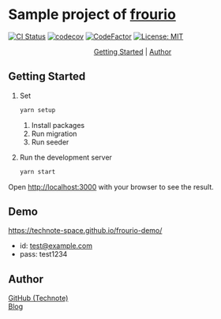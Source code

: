 # Sample project of [frourio](https://github.com/frouriojs/frourio)

[![CI Status](https://github.com/technote-space/frourio-demo/workflows/CI/badge.svg)](https://github.com/technote-space/frourio-demo/actions)
[![codecov](https://codecov.io/gh/technote-space/frourio-demo/branch/main/graph/badge.svg)](https://codecov.io/gh/technote-space/frourio-demo)
[![CodeFactor](https://www.codefactor.io/repository/github/technote-space/frourio-demo/badge)](https://www.codefactor.io/repository/github/technote-space/frourio-demo)
[![License: MIT](https://img.shields.io/badge/License-MIT-blue.svg)](https://github.com/technote-space/frourio-demo/blob/main/LICENSE)

<!-- START doctoc generated TOC please keep comment here to allow auto update -->
<!-- DON'T EDIT THIS SECTION, INSTEAD RE-RUN doctoc TO UPDATE -->
<!-- param::isFolding::false:: -->
<!-- param::isNotitle::true:: -->
<!-- param::isCustomMode::true:: -->

<p align="center">
<a href="#getting-started">Getting Started</a>
<span>|</span>
<a href="#author">Author</a>
</p>

<!-- END doctoc generated TOC please keep comment here to allow auto update -->

## Getting Started

1. Set
   ```bash
   yarn setup
   ```

   1. Install packages
   1. Run migration
   1. Run seeder

1. Run the development server
   ```bash
   yarn start
   ```

Open [http://localhost:3000](http://localhost:3000) with your browser to see the result.

## Demo
https://technote-space.github.io/frourio-demo/

* id: test@example.com
* pass: test1234

## Author
[GitHub (Technote)](https://github.com/technote-space)  
[Blog](https://technote.space)
